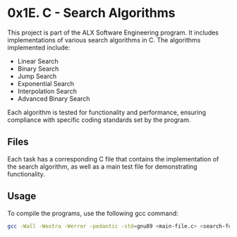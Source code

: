 # 0x1E. C - Search Algorithms

This project is part of the ALX Software Engineering program. It includes implementations of various search algorithms in C. The algorithms implemented include:

- Linear Search
- Binary Search
- Jump Search
- Exponential Search
- Interpolation Search
- Advanced Binary Search

Each algorithm is tested for functionality and performance, ensuring compliance with specific coding standards set by the program.

## Files

Each task has a corresponding C file that contains the implementation of the search algorithm, as well as a main test file for demonstrating functionality.

## Usage

To compile the programs, use the following gcc command:

```bash
gcc -Wall -Wextra -Werror -pedantic -std=gnu89 <main-file.c> <search-function-file.c> -o <output-name>
